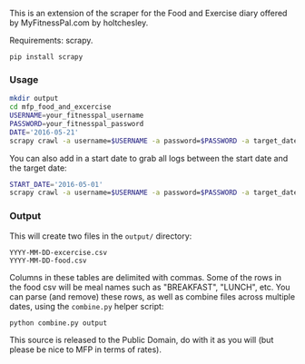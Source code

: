 This is an extension of the scraper for the Food and Exercise diary offered by MyFitnessPal.com by holtchesley.

Requirements: scrapy.

`pip install scrapy`

### Usage

```bash
mkdir output
cd mfp_food_and_excercise
USERNAME=your_fitnesspal_username
PASSWORD=your_fitnesspal_password
DATE='2016-05-21'
scrapy crawl -a username=$USERNAME -a password=$PASSWORD -a target_date=DATE --nolog mfp
```

You can also add in a start date to grab all logs between the start date and the target date:

```bash
START_DATE='2016-05-01'
scrapy crawl -a username=$USERNAME -a password=$PASSWORD -a target_date=DATE -a start_date=START_DATE --nolog mfp
```

### Output

This will create two files in the `output/` directory:

````
YYYY-MM-DD-excercise.csv
YYYY-MM-DD-food.csv
````

Columns in these tables are delimited with commas.
Some of the rows in the food csv will be meal names such as "BREAKFAST", "LUNCH", etc.
You can parse (and remove) these rows, as well as combine files across multiple dates, using the `combine.py` helper script:

```python
python combine.py output
```

This source is released to the Public Domain, do with it as you will (but please be nice to MFP in terms of rates). 
